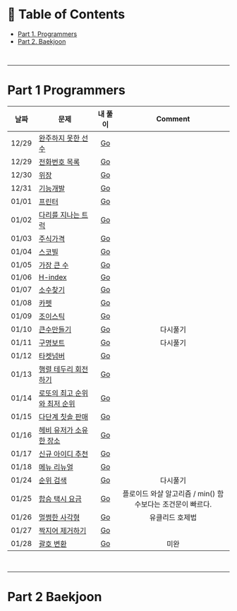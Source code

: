 # :memo: Table of Contents

- [Part 1. Programmers](#Part-1-Programmers)
- [Part 2. Baekjoon](#Part-2-Baekjoon)

</br>

---

# Part 1 Programmers

| 날짜 | 문제 | 내 풀이 | Comment |
|:--:|---|:---:|:---:|
| 12/29 | [완주하지 못한 선수](https://programmers.co.kr/learn/courses/30/lessons/42576?language=python3) | [Go](https://github.com/UpWook/StudyGo/blob/main/algorithm%20code/%EA%B9%80%EB%AF%BC%ED%98%B8/Programmers/Level1/%EC%99%84%EC%A3%BC%ED%95%98%EC%A7%80_%EB%AA%BB%ED%95%9C_%EC%84%A0%EC%88%98.py) | |
| 12/29 | [전화번호 목록](https://programmers.co.kr/learn/courses/30/lessons/42577) | [Go](https://github.com/UpWook/StudyGo/blob/main/algorithm%20code/%EA%B9%80%EB%AF%BC%ED%98%B8/Programmers/Level2/%EC%A0%84%ED%99%94%EB%B2%88%ED%98%B8_%EB%AA%A9%EB%A1%9D.py) | |
| 12/30 | [위장](https://programmers.co.kr/learn/courses/30/lessons/42578?language=python3) | [Go](https://github.com/UpWook/StudyGo/blob/main/algorithm%20code/%EA%B9%80%EB%AF%BC%ED%98%B8/Programmers/Level2/camouflage.py) | |
| 12/31 | [기능개발](https://programmers.co.kr/learn/courses/30/lessons/42586) | [Go](https://github.com/UpWook/StudyGo/blob/main/algorithm%20code/%EA%B9%80%EB%AF%BC%ED%98%B8/Programmers/Level2/function_development.py) | |
| 01/01 | [프린터](https://programmers.co.kr/learn/courses/30/lessons/42587) | [Go](https://github.com/UpWook/StudyGo/blob/main/algorithm%20code/%EA%B9%80%EB%AF%BC%ED%98%B8/Programmers/Level2/printer.py) | |
| 01/02 | [다리를 지나는 트럭](https://programmers.co.kr/learn/courses/30/lessons/42583?language=python3) | [Go](https://github.com/UpWook/StudyGo/blob/main/algorithm%20code/%EA%B9%80%EB%AF%BC%ED%98%B8/Programmers/Level2/moving_truck.py) | |
| 01/03 | [주식가격](https://programmers.co.kr/learn/courses/30/lessons/42584) | [Go](https://github.com/UpWook/StudyGo/blob/main/algorithm%20code/%EA%B9%80%EB%AF%BC%ED%98%B8/Programmers/Level2/stock_price.py) | |
| 01/04 | [스코빌](https://programmers.co.kr/learn/courses/30/lessons/42626) | [Go](https://github.com/UpWook/StudyGo/blob/main/algorithm%20code/%EA%B9%80%EB%AF%BC%ED%98%B8/Programmers/Level2/scoville.py) | |
| 01/05 | [가장 큰 수](https://programmers.co.kr/learn/courses/30/lessons/42746) | [Go](https://github.com/UpWook/StudyGo/blob/main/algorithm%20code/%EA%B9%80%EB%AF%BC%ED%98%B8/Programmers/Level2/biggest_number.py) | |
| 01/06 | [H-index](https://programmers.co.kr/learn/courses/30/lessons/42747) | [Go](https://github.com/UpWook/StudyGo/blob/main/algorithm%20code/%EA%B9%80%EB%AF%BC%ED%98%B8/Programmers/Level2/h_index.py) | |
| 01/07 | [소수찾기](https://programmers.co.kr/learn/courses/30/lessons/42839) | [Go](https://github.com/UpWook/StudyGo/blob/main/algorithm%20code/%EA%B9%80%EB%AF%BC%ED%98%B8/Programmers/Level2/find_prime_num.py) | |
| 01/08 | [카펫](https://programmers.co.kr/learn/courses/30/lessons/42842) | [Go](https://github.com/UpWook/StudyGo/blob/main/algorithm%20code/%EA%B9%80%EB%AF%BC%ED%98%B8/Programmers/Level2/carpet.py) | |
| 01/09 | [조이스틱](https://programmers.co.kr/learn/courses/30/lessons/42860?language=python3#) | [Go](https://github.com/UpWook/StudyGo/blob/main/algorithm%20code/%EA%B9%80%EB%AF%BC%ED%98%B8/Programmers/Level2/joystick.py) | |
| 01/10 | [큰수만들기](https://programmers.co.kr/learn/courses/30/lessons/42883?language=python3#) | [Go](https://github.com/UpWook/StudyGo/blob/main/algorithm%20code/%EA%B9%80%EB%AF%BC%ED%98%B8/Programmers/Level2/make_biggest_number.py) | 다시풀기 |
| 01/11 | [구명보트](https://programmers.co.kr/learn/courses/30/lessons/42885?language=python3) | [Go](https://github.com/UpWook/StudyGo/blob/main/algorithm%20code/%EA%B9%80%EB%AF%BC%ED%98%B8/Programmers/Level2/lifeboat.py) | 다시풀기 |
| 01/12 | [타켓넘버](https://programmers.co.kr/learn/courses/30/lessons/43165?language=python3) | [Go](https://github.com/UpWook/StudyGo/blob/main/algorithm%20code/%EA%B9%80%EB%AF%BC%ED%98%B8/Programmers/Level2/target_number.py) | |
| 01/13 | [행렬 테두리 회전하기](https://programmers.co.kr/learn/courses/30/lessons/77485) | [Go](https://github.com/UpWook/StudyGo/blob/main/algorithm%20code/%EA%B9%80%EB%AF%BC%ED%98%B8/Programmers/Level2/rotate_matrix.py) | |
| 01/14 | [로또의 최고 순위와 최저 순위](https://programmers.co.kr/learn/courses/30/lessons/77484#) | [Go](https://github.com/UpWook/StudyGo/blob/main/algorithm%20code/%EA%B9%80%EB%AF%BC%ED%98%B8/Programmers/Level1/lotto_rank.py) | |
| 01/15 | [다단계 칫솔 판매](https://programmers.co.kr/learn/courses/30/lessons/77486) | [Go](https://github.com/UpWook/StudyGo/blob/main/algorithm%20code/%EA%B9%80%EB%AF%BC%ED%98%B8/Programmers/Level3/multi_level_marketing.py) | |
| 01/16 | [헤비 유저가 소유한 장소](https://programmers.co.kr/learn/courses/30/lessons/77487) | [Go](https://github.com/UpWook/StudyGo/blob/main/algorithm%20code/%EA%B9%80%EB%AF%BC%ED%98%B8/Programmers/SQL/location_for_heavy_user.sql) | |
| 01/17 | [신규 아이디 추천](https://programmers.co.kr/learn/courses/30/lessons/72410) | [Go](https://github.com/UpWook/StudyGo/blob/main/algorithm%20code/%EA%B9%80%EB%AF%BC%ED%98%B8/Programmers/Level1/new_id.py) | |
| 01/18 | [메뉴 리뉴얼](https://programmers.co.kr/learn/courses/30/lessons/72411) | [Go](https://github.com/UpWook/StudyGo/blob/main/algorithm%20code/%EA%B9%80%EB%AF%BC%ED%98%B8/Programmers/Level2/menu_renewal.py) | |
| 01/24 | [순위 검색](https://programmers.co.kr/learn/courses/30/lessons/72412) | [Go](https://github.com/UpWook/StudyGo/blob/main/algorithm%20code/%EA%B9%80%EB%AF%BC%ED%98%B8/Programmers/Level2/search_rank.py) | 다시풀기 |
| 01/25 | [합승 택시 요금](https://programmers.co.kr/learn/courses/30/lessons/72412) | [Go](https://github.com/UpWook/StudyGo/blob/main/algorithm%20code/%EA%B9%80%EB%AF%BC%ED%98%B8/Programmers/Level3/fare_of_share_taxi.py) | 플로이드 와샬 알고리즘 / min() 함수보다는 조건문이 빠르다. |
| 01/26 | [멀쩡한 사각형](https://programmers.co.kr/learn/courses/30/lessons/62048) | [Go](https://github.com/UpWook/StudyGo/blob/main/algorithm%20code/%EA%B9%80%EB%AF%BC%ED%98%B8/Programmers/Level2/flawless_square.py) | 유클리드 호제법 |
| 01/27 | [짝지어 제거하기](https://programmers.co.kr/learn/courses/30/lessons/12973) | [Go](https://github.com/UpWook/StudyGo/blob/main/algorithm%20code/%EA%B9%80%EB%AF%BC%ED%98%B8/Programmers/Level2/remove_pairs.py) |  |
| 01/28 | [괄호 변환](https://programmers.co.kr/learn/courses/30/lessons/60058) | [Go](https://github.com/UpWook/StudyGo/blob/main/algorithm%20code/%EA%B9%80%EB%AF%BC%ED%98%B8/Programmers/Level2/convert_parenthesis.py) | 미완 |

</br>

---

# Part 2 Baekjoon
